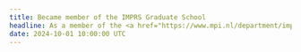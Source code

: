```yaml
---
title: Became member of the IMPRS Graduate School
headline: As a member of the <a href="https://www.mpi.nl/department/imprs-graduate-school/13" target="_blank"> International Max Planck Research School (IMPRS) for Language Sciences <i class="fas fa-angle-double-right"></i></a>, I will receive high-quality training together with other PhD candidates in an interdisciplinary environment at the Max Planck Institute for Psycholinguistics in Nijmegen.
date: 2024-10-01 10:00:00 UTC
---
```

